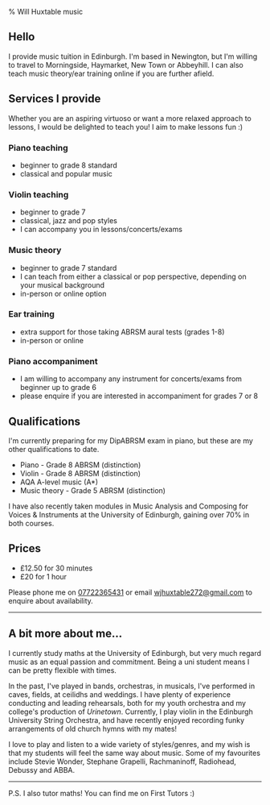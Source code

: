 % Will Huxtable music

## Hello
I provide music tuition in Edinburgh. I'm based in Newington, but I'm willing to travel to Morningside, Haymarket, New Town or Abbeyhill. I can also teach music theory/ear training online if you are further afield.

## Services I provide
Whether you are an aspiring virtuoso or want a more relaxed approach to lessons, I would be delighted to teach you! I aim to make lessons fun :)

### Piano teaching
- beginner to grade 8 standard
- classical and popular music

### Violin teaching
- beginner to grade 7
- classical, jazz and pop styles
- I can accompany you in lessons/concerts/exams

### Music theory
- beginner to grade 7 standard
- I can teach from either a classical or pop perspective, depending on your musical background
- in-person or online option

### Ear training
- extra support for those taking ABRSM aural tests (grades 1-8)
- in-person or online

### Piano accompaniment
- I am willing to accompany any instrument for concerts/exams from beginner up to grade 6
- please enquire if you are interested in accompaniment for grades 7 or 8

## Qualifications
I'm currently preparing for my DipABRSM exam in piano, but these are my other qualifications to date.
- Piano - Grade 8 ABRSM (distinction)
- Violin - Grade 8 ABRSM (distinction)
- AQA A-level music (A*)
- Music theory - Grade 5 ABRSM (distinction)

I have also recently taken modules in Music Analysis and Composing for Voices & Instruments at the University of Edinburgh, gaining over 70% in both courses.

## Prices
- £12.50 for 30 minutes
- £20 for 1 hour

Please phone me on [07722365431](07722365431) or email [wjhuxtable272@gmail.com](wjhuxtable272@gmail.com) to enquire about availability.

---

## A bit more about me...
I currently study maths at the University of Edinburgh, but very much regard music as an equal passion and commitment.
Being a uni student means I can be pretty flexible with times.

In the past, I've played in bands, orchestras, in musicals, I've performed in caves, fields, at ceilidhs and weddings.
I have plenty of experience conducting and leading rehearsals, both for my youth orchestra and my college's production of *Urinetown*.
Currently, I play violin in the Edinburgh University String Orchestra, and have recently enjoyed recording funky arrangements of old church hymns with my mates!

I love to play and listen to a wide variety of styles/genres, and my wish is that my students will feel the same way about music. Some of my favourites include Stevie Wonder, Stephane Grapelli, Rachmaninoff, Radiohead, Debussy and ABBA.

---

P.S. I also tutor maths! You can find me on First Tutors :)